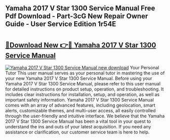 ## Yamaha 2017 V Star 1300 Service Manual Free Pdf Download - Part-3cG New Repair Owner Guide - User Service Edition 1r54E

# <h2><a href="http://bc79121.oget.top/?id=Yamaha+2017+V+Star+1300+Service+Manual">🔗Download New 👉🔴 Yamaha 2017 V Star 1300 Service Manual</a></h2>

[![Yamaha 2017 V Star 1300 Service Manual new download](https://i.imgur.com/5g1atiW.png)](http://bc79121.oget.top/?id=Yamaha+2017+V+Star+1300+Service+Manual)
Your Personal Tutor This user manual serves as your personal tutor in mastering the use of your new Yamaha 2017 V Star 1300 Service Manual. Before using your Yamaha 2017 V Star 1300 Service Manual, please refer to this user manual for detailed instructions on product setup, operation, and troubleshooting. It includes clear instructions for installation, setup, and operation, as well as important safety information. Yamaha 2017 V Star 1300 Service Manual comes with an array of advanced features, including geolocation, smart alerts, customizable themes, and multi-user access, all easily controlled through the user-friendly and intuitive interface. We believe that the Yamaha 2017 V Star 1300 Service Manual has been a vital tool in your quest to understand the ins and outs of your latest acquisition. If you need any assistance or clarification, our customer service team is here to help.
